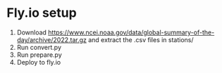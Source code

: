# Fly.io setup

1) Download https://www.ncei.noaa.gov/data/global-summary-of-the-day/archive/2022.tar.gz and extract the .csv files in stations/
2) Run convert.py
3) Run prepare.py
4) Deploy to fly.io